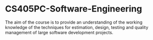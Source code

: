 # CS405PC-Software-Engineering
The aim of the course is to provide an understanding of the working knowledge of the techniques for estimation, design, testing and quality management of large software development projects.
